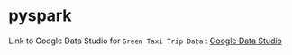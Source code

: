 # pyspark

Link to Google Data Studio for `Green Taxi Trip Data` : [Google Data Studio](https://datastudio.google.com/reporting/ea4344dc-6fd1-44b4-b7b5-fb1bdcf9f1b6)
